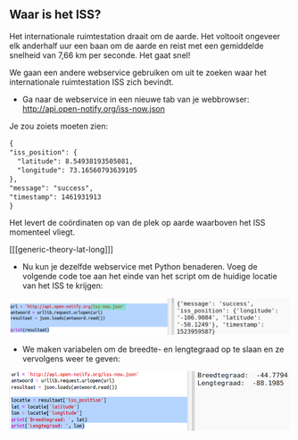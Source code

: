 ## Waar is het ISS?

Het internationale ruimtestation draait om de aarde. Het voltooit ongeveer elk anderhalf uur een baan om de aarde en reist met een gemiddelde snelheid van 7,66 km per seconde. Het gaat snel!

We gaan een andere webservice gebruiken om uit te zoeken waar het internationale ruimtestation ISS zich bevindt.

+ Ga naar de webservice in een nieuwe tab van je webbrowser: <a href="http://api.open-notify.org/iss-now.json" target="_blank">http://api.open-notify.org/iss-now.json</a>

Je zou zoiets moeten zien:

    {
    "iss_position": {
      "latitude": 8.54938193505081, 
      "longitude": 73.16560793639105
    }, 
    "message": "success", 
    "timestamp": 1461931913
    }
    

Het levert de coördinaten op van de plek op aarde waarboven het ISS momenteel vliegt.

[[[generic-theory-lat-long]]]

+ Nu kun je dezelfde webservice met Python benaderen. Voeg de volgende code toe aan het einde van het script om de huidige locatie van het ISS te krijgen:

![screenshot](images/iss-location.png)

+ We maken variabelen om de breedte- en lengtegraad op te slaan en ze vervolgens weer te geven:

![screenshot](images/iss-coordinates.png)